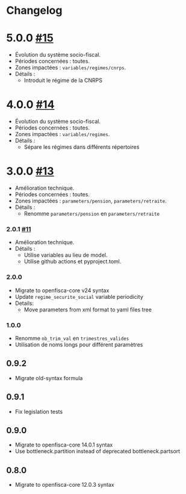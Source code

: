 # Changelog

# 5.0.0 [#15](https://github.com/openfisca/openfisca-tunisia-pension/pull/15)

* Évolution du système socio-fiscal.
* Périodes concernées : toutes.
* Zones impactées : `variables/regimes/cnrps`.
* Détails :
  - Introduit le régime de la CNRPS


# 4.0.0 [#14](https://github.com/openfisca/openfisca-tunisia-pension/pull/14)

* Évolution du système socio-fiscal.
* Périodes concernées : toutes.
* Zones impactées : `variables/regimes`.
* Détails :
  - Sépare les régimes dans différents répertoires

# 3.0.0 [#13](https://github.com/openfisca/openfisca-tunisia-pension/pull/13)

* Amélioration technique.
* Périodes concernées : toutes.
* Zones impactées : `parameters/pension`, `parameters/retraite`.
* Détails :
  - Renomme `parameters/pension` en  `parameters/retraite`

### 2.0.1 [#11](https://github.com/openfisca/openfisca-tunisia-pension/pull/11)

* Amélioration technique.
* Détails :
  - Utilise variables au lieu de model.
  - Utilise github actions et pyproject.toml.

### 2.0.0

* Migrate to openfisca-core v24 syntax
* Update `regime_securite_social` variable periodicity
* Details:
    * Move parameters from xml format to yaml files tree

### 1.0.0
* Renomme `nb_trim_val` en `trimestres_valides`
* Utilisation de noms longs pour différent paramètres

## 0.9.2
* Migrate old-syntax formula

## 0.9.1
* Fix legislation tests

## 0.9.0
* Migrate to openfisca-core 14.0.1 syntax
* Use bottleneck.partition instead of deprecated bottleneck.partsort

## 0.8.0
* Migrate to openfisca-core 12.0.3 syntax
